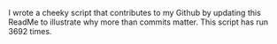 I wrote a cheeky script that contributes to my Github by updating this ReadMe to illustrate why more than commits matter. This script has run 3692 times.